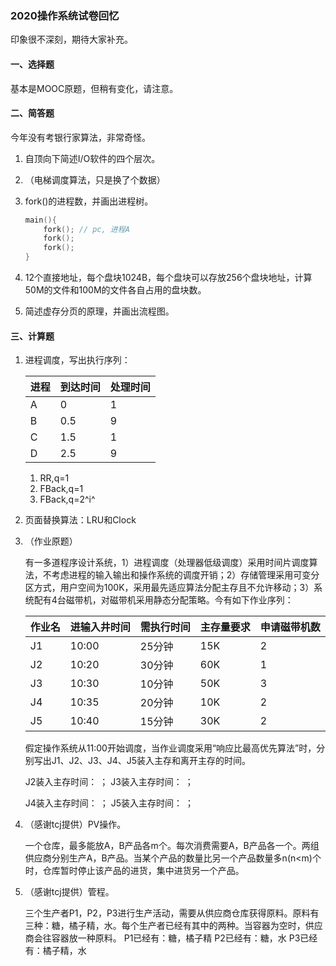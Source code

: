 ### 2020操作系统试卷回忆

印象很不深刻，期待大家补充。

#### 一、选择题

基本是MOOC原题，但稍有变化，请注意。

#### 二、简答题

今年没有考银行家算法，非常奇怪。

1. 自顶向下简述I/O软件的四个层次。

2. （电梯调度算法，只是换了个数据）

3. fork()的进程数，并画出进程树。

   ```c
   main(){
       fork(); // pc, 进程A
       fork();
       fork();
   }
   ```

4. 12个直接地址，每个盘块1024B，每个盘块可以存放256个盘块地址，计算50M的文件和100M的文件各自占用的盘块数。

5. 简述虚存分页的原理，并画出流程图。

#### 三、计算题

1. 进程调度，写出执行序列：

   | 进程 | 到达时间 | 处理时间 |
   | ---- | -------- | -------- |
   | A    | 0        | 1        |
   | B    | 0.5      | 9        |
   | C    | 1.5      | 1        |
   | D    | 2.5      | 9        |

   1. RR,q=1
   2. FBack,q=1
   3. FBack,q=2^i^

2. 页面替换算法：LRU和Clock

3. （作业原题）

   有一多道程序设计系统，1）进程调度（处理器低级调度）采用时间片调度算法，不考虑进程的输入输出和操作系统的调度开销；2）存储管理采用可变分区方式，用户空间为100K，采用最先适应算法分配主存且不允许移动；3）系统配有4台磁带机，对磁带机采用静态分配策略。今有如下作业序列：

   | 作业名 | 进输入井时间 | 需执行时间 | 主存量要求 | 申请磁带机数 |
   | ------ | ------------ | ---------- | ---------- | ------------ |
   | J1     | 10:00        | 25分钟     | 15K        | 2            |
   | J2     | 10:20        | 30分钟     | 60K        | 1            |
   | J3     | 10:30        | 10分钟     | 50K        | 3            |
   | J4     | 10:35        | 20分钟     | 10K        | 2            |
   | J5     | 10:40        | 15分钟     | 30K        | 2            |

   假定操作系统从11:00开始调度，当作业调度采用“响应比最高优先算法”时，分别写出J1、J2、J3、J4、J5装入主存和离开主存的时间。

   J2装入主存时间：      ；   J3装入主存时间：        ；

   J4装入主存时间：      ；   J5装入主存时间：        ；

4. （感谢tcj提供）PV操作。

   一个仓库，最多能放A，B产品各m个。每次消费需要A，B产品各一个。两组供应商分别生产A，B产品。当某个产品的数量比另一个产品数量多n(n<m)个时，仓库暂时停止该产品的进货，集中进货另一个产品。

5. （感谢tcj提供）管程。

   三个生产者P1，P2，P3进行生产活动，需要从供应商仓库获得原料。原料有三种：糖，橘子精，水。每个生产者已经有其中的两种。当容器为空时，供应商会往容器放一种原料。
   P1已经有：糖，橘子精
   P2已经有：糖，水
   P3已经有：橘子精，水
